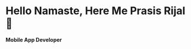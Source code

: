 <H1> Hello Namaste, Here Me Prasis Rijal 👋 </H1>
<p><b>Mobile App Developer </p>
<!-- <img align="right" src="https://github-readme-stats.vercel.app/api/top-langs/?username=prasis-rijal"> -->

